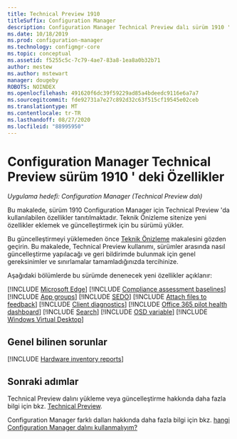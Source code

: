 ```yaml
---
title: Technical Preview 1910
titleSuffix: Configuration Manager
description: Configuration Manager Technical Preview dalı sürüm 1910 ' de bulunan yeni özellikler hakkında bilgi edinin.
ms.date: 10/18/2019
ms.prod: configuration-manager
ms.technology: configmgr-core
ms.topic: conceptual
ms.assetid: f5255c5c-7c79-4ae7-83a8-1ea8a0b32b71
author: mestew
ms.author: mstewart
manager: dougeby
ROBOTS: NOINDEX
ms.openlocfilehash: 491620f6dc39f59229ad85a4bdeedc9116e6a7a7
ms.sourcegitcommit: fde92731a7e27c892d32c63f515cf19545e02ceb
ms.translationtype: MT
ms.contentlocale: tr-TR
ms.lasthandoff: 08/27/2020
ms.locfileid: "88995950"
---
```

# <a name="features-in-configuration-manager-technical-preview-version-1910"></a>Configuration Manager Technical Preview sürüm 1910 ' deki Özellikler

*Uygulama hedefi: Configuration Manager (Technical Preview dalı)*

Bu makalede, sürüm 1910 Configuration Manager için Technical Preview 'da kullanılabilen özellikler tanıtılmaktadır. Teknik Önizleme sitenize yeni özellikler eklemek ve güncelleştirmek için bu sürümü yükler.

Bu güncelleştirmeyi yüklemeden önce [Teknik Önizleme](../technical-preview.md) makalesini gözden geçirin. Bu makalede, Technical Preview kullanımı, sürümler arasında nasıl güncelleştirme yapılacağı ve geri bildirimde bulunmak için genel gereksinimler ve sınırlamalar tamamladığınızda tercihinize.

Aşağıdaki bölümlerde bu sürümde denenecek yeni özellikler açıklanır:

<!-- [!INCLUDE [Example feature name](includes/1910/1234567.md)] -->

[!INCLUDE [Microsoft Edge](includes/1910/4561024.md)]
[!INCLUDE [Compliance assessment baselines](includes/1910/3608345.md)]
[!INCLUDE [App groups](includes/1910/4760058.md)]
[!INCLUDE [SEDO](includes/1910/4786915.md)]
[!INCLUDE [Attach files to feedback](includes/1910/3556011.md)]
[!INCLUDE [Client diagnostics](includes/1910/4433455.md)]
[!INCLUDE [Office 365 pilot health dashboard](includes/1910/4488272.md)]
[!INCLUDE [Search](includes/1910/4640570.md)]
[!INCLUDE [OSD variable](includes/1910/4680263.md)]
[!INCLUDE [Windows Virtual Desktop](includes/1910/4737447.md)]

## <a name="general-known-issues"></a>Genel bilinen sorunlar

[!INCLUDE [Hardware inventory reports](includes/1910/known-issue-osd.md)]

## <a name="next-steps"></a>Sonraki adımlar

Technical Preview dalını yükleme veya güncelleştirme hakkında daha fazla bilgi için bkz. [Technical Preview](../technical-preview.md).

Configuration Manager farklı dalları hakkında daha fazla bilgi için bkz. [hangi Configuration Manager dalını kullanmalıyım?](../../understand/which-branch-should-i-use.md)
